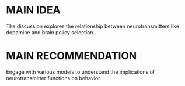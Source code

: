 # MAIN IDEA
The discussion explores the relationship between neurotransmitters like dopamine and brain policy selection.

# MAIN RECOMMENDATION
Engage with various models to understand the implications of neurotransmitter functions on behavior.
